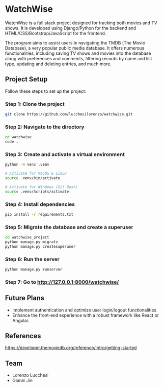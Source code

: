 # WatchWise

WatchWise is a full stack project designed for tracking both movies and TV shows. It is developed using Django/Python for the backend and HTML/CSS/Bootstrap/JavaScript for the frontend.

The program aims to assist users in navigating the TMDB (The Movie Database), a very popular public media database. It offers numerous functionalities, including saving TV shows and movies into the database along with preferences and comments, filtering records by name and list type, updating and deleting entries, and much more.

## Project Setup

Follow these steps to set up the project:

### **Step 1**: Clone the project

```sh
git clone https://github.com/lucchesilorenzo/watchwise.git
```

### **Step 2**: Navigate to the directory

```sh
cd watchwise
code .
```

### **Step 3**: Create and activate a virtual environment

```sh
python -m venv .venv

# Activate for MacOS & Linux
source .venv/bin/activate

# Activate for Windows (Git Bash)
source .venv/Scripts/activate
```

### **Step 4**: Install dependencies

```sh
pip install -r requirements.txt
```

### **Step 5**: Migrate the database and create a superuser

```sh
cd watchwise_project
python manage.py migrate
python manage.py createsuperuser
```

### **Step 6**: Run the server

```sh
python manage.py runserver
```

### **Step 7**: Go to http://127.0.0.1:8000/watchwise/

## Future Plans

- Implement authentication and optimize user login/logout functionalities.
- Enhance the front-end experience with a robust framework like React or Angular.

## References

https://developer.themoviedb.org/reference/intro/getting-started

## Team

- Lorenzo Lucchesi
- Gianni Jin
